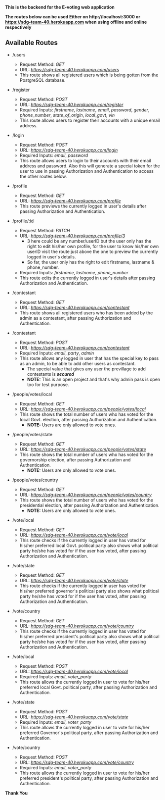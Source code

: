 **This is the backend for the E-voting web application**

**The routes below can be used Either on http://localhost:3000 or https://sdg-team-40.herokuapp.com when using offline and online respectively**

## Available Routes
- /users
    - Request Method: *GET*
    - URL: *https://sdg-team-40.herokuapp.com/users*
    - This route shows all registered users which is being gotten from the PostgreSQL database.

- /register
    - Request Method: *POST*
    - URL: *https://sdg-team-40.herokuapp.com/register*
    - Required Inputs: *firstname*, *lastname*, *email*, *password*, *gender*, *phone_number*, *state_of_origin*, *local_govt*, *vin*
    - This route allows users to register their accounts with a unique email address.

- /login
    - Request Method: *POST*
    - URL: *https://sdg-team-40.herokuapp.com/login*
    - Required Inputs: *email*, *password*
    - This route allows users to login to their accounts with their email address and password. Also this will generate a special token for the user to use in passing Authorization and Authentication to access the other routes below.

- /profile
    - Request Method: *GET*
    - URL: *https://sdg-team-40.herokuapp.com/profile*
    - This route previews the currently logged in user's details after passing Authorization and Authentication.

- /profile/:id
    - Request Method: *PATCH*
    - URL: *https://sdg-team-40.herokuapp.com/profile/3*
        - 3 here could be any number/userID but the user only has the right to edit his/her own profile, for the user to know his/her own userID visit the route just above the one to preview the currently logged in user's details.
        - So far, the user only has the right to edit firstname, lastname & phone_number.
    - Required Inputs: *firstname*, *lastname*, *phone_number*
    - This route edits the currently logged in user's details after passing Authorization and Authentication.

- /contestant
    - Request Method: *GET*
    - URL: *https://sdg-team-40.herokuapp.com/contestant*
    - This route shows all registered users who has been added by the admin as a contestant, after passing Authorization and Authentication.

- /contestant
    - Request Method: *POST*
    - URL: *https://sdg-team-40.herokuapp.com/contestant*
    - Required Inputs: *email*, *party*, *admin*
    - This route allows any logged in user that has the special key to pass as an admin, to be able to add other users as contestant.
        - The special value that gives any user the previllage to add contestants is ***secured***
        - **NOTE:** This is an open project and that's why admin pass is open too for test purpose.

- /people/votes/local
    - Request Method: *GET*
    - URL: *https://sdg-team-40.herokuapp.com/people/votes/local*
    - This route shows the total number of users who has voted for the local Govt. election, after passing Authorization and Authentication.
        - **NOTE:** Users are only allowed to vote ones.

- /people/votes/state
    - Request Method: *GET*
    - URL: *https://sdg-team-40.herokuapp.com/people/votes/state*
    - This route shows the total number of users who has voted for the governorship election, after passing Authorization and Authentication.
        - **NOTE:** Users are only allowed to vote ones.

- /people/votes/country
    - Request Method: *GET*
    - URL: *https://sdg-team-40.herokuapp.com/people/votes/country*
    - This route shows the total number of users who has voted for the presidential election, after passing Authorization and Authentication.
        - **NOTE:** Users are only allowed to vote ones.

- /vote/local
    - Request Method: *GET*
    - URL: *https://sdg-team-40.herokuapp.com/vote/local*
    - This route checks if the currently logged in user has voted for his/her preferred local Govt. political party also shows what political party he/she has voted for if the user has voted, after passing Authorization and Authentication.

- /vote/state
    - Request Method: *GET*
    - URL: *https://sdg-team-40.herokuapp.com/vote/state*
    - This route checks if the currently logged in user has voted for his/her preferred governor's political party also shows what political party he/she has voted for if the user has voted, after passing Authorization and Authentication.

- /vote/country
    - Request Method: *GET*
    - URL: *https://sdg-team-40.herokuapp.com/vote/country*
    - This route checks if the currently logged in user has voted for his/her preferred president's political party also shows what political party he/she has voted for if the user has voted, after passing Authorization and Authentication.

- /vote/local
    - Request Method: *POST*
    - URL: *https://sdg-team-40.herokuapp.com/vote/local*
    - Required Inputs: *email*, *voter_party*
    - This route allows the currently logged in user to vote for his/her preferred local Govt. political party, after passing Authorization and Authentication.

- /vote/state
    - Request Method: *POST*
    - URL: *https://sdg-team-40.herokuapp.com/vote/state*
    - Required Inputs: *email*, *voter_party*
    - This route allows the currently logged in user to vote for his/her preferred Governor's political party, after passing Authorization and Authentication.

- /vote/country
    - Request Method: *POST*
    - URL: *https://sdg-team-40.herokuapp.com/vote/country*
    - Required Inputs: *email*, *voter_party*
    - This route allows the currently logged in user to vote for his/her preferred president's political party, after passing Authorization and Authentication.

**Thank You**